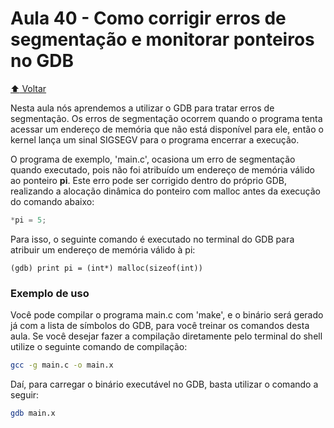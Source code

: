 # Aula 40 - Como corrigir erros de segmentação e monitorar ponteiros no GDB

[:arrow_up: Voltar](https://github.com/Geofisicando/C-orientado-a-testes#%C3%ADndice)

Nesta aula nós aprendemos a utilizar o GDB para tratar erros de segmentação. Os erros de segmentação ocorrem quando o programa tenta acessar
um endereço de memória que não está disponível para ele, então o kernel lança um sinal SIGSEGV para o programa encerrar a execução.

O programa de exemplo, 'main.c', ocasiona um erro de segmentação
quando executado, pois não foi atribuído um endereço
de memória válido ao ponteiro **pi**. Este erro pode ser
corrigido dentro do próprio GDB, realizando a alocação
dinâmica do ponteiro com malloc antes da execução 
do comando abaixo:

```c
*pi = 5;
```

Para isso, o seguinte comando é executado no terminal
do GDB para atribuir um endereço de memória válido à pi:

```
(gdb) print pi = (int*) malloc(sizeof(int))
```

### Exemplo de uso

Você pode compilar o programa main.c com 'make', e o binário será gerado já com a lista de símbolos do GDB, para você treinar os comandos desta aula. Se você desejar fazer a compilação diretamente pelo terminal do shell utilize o seguinte comando de compilação:

```sh
gcc -g main.c -o main.x
```

Daí, para carregar o binário executável no GDB, basta utilizar o comando a seguir:

```sh
gdb main.x
```
